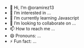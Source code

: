 - 👋 Hi, I’m @oramirez13
- 👀 I’m interested in ...
- 🌱 I’m currently learning Javascript 
- 💞️ I’m looking to collaborate on ...
- 📫 How to reach me ...
- 😄 Pronouns: ...
- ⚡ Fun fact: ...

<!---
oramirez13/oramirez13 is a ✨ special ✨ repository because its `README.md` (this file) appears on your GitHub profile.
You can click the Preview link to take a look at your changes.
--->
